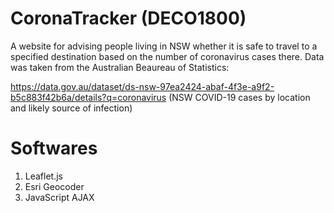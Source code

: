 # CoronaTracker (DECO1800)

A website for advising people living in NSW whether it is safe to travel to a specified destination based on the number of coronavirus cases there. Data was taken from the Australian Beaureau of Statistics:

https://data.gov.au/dataset/ds-nsw-97ea2424-abaf-4f3e-a9f2-b5c883f42b6a/details?q=coronavirus
(NSW COVID-19 cases by location and likely source of infection)

# Softwares
1) Leaflet.js
2) Esri Geocoder
3) JavaScript AJAX
